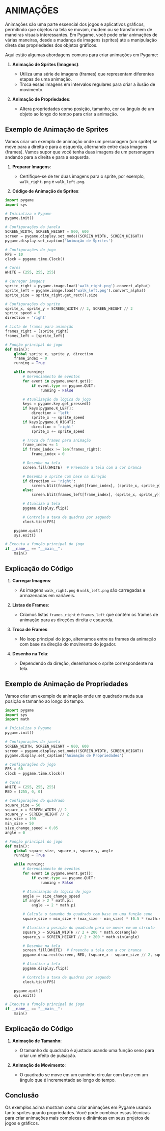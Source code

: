 # ANIMAÇÕES
Animações são uma parte essencial dos jogos e aplicativos gráficos, permitindo que objetos na tela se movam, mudem ou se transformem de maneiras visuais interessantes. Em Pygame, você pode criar animações de várias maneiras, desde a mudança de imagens (sprites) até a manipulação direta das propriedades dos objetos gráficos.

Aqui estão algumas abordagens comuns para criar animações em Pygame:

1. **Animação de Sprites (Imagens)**:
   - Utiliza uma série de imagens (frames) que representam diferentes etapas de uma animação.
   - Troca essas imagens em intervalos regulares para criar a ilusão de movimento.

2. **Animação de Propriedades**:
   - Altera propriedades como posição, tamanho, cor ou ângulo de um objeto ao longo do tempo para criar a animação.

## Exemplo de Animação de Sprites
Vamos criar um exemplo de animação onde um personagem (um sprite) se move para a direita e para a esquerda, alternando entre duas imagens (frames). Vamos supor que você tenha duas imagens de um personagem andando para a direita e para a esquerda.

1. **Preparar Imagens**:
   - Certifique-se de ter duas imagens para o sprite, por exemplo, `walk_right.png` e `walk_left.png`.

2. **Código de Animação de Sprites**:

```python
import pygame
import sys

# Inicializa o Pygame
pygame.init()

# Configurações da janela
SCREEN_WIDTH, SCREEN_HEIGHT = 800, 600
screen = pygame.display.set_mode((SCREEN_WIDTH, SCREEN_HEIGHT))
pygame.display.set_caption('Animação de Sprites')

# Configurações do jogo
FPS = 10
clock = pygame.time.Clock()

# Cores
WHITE = (255, 255, 255)

# Carregar imagens
sprite_right = pygame.image.load('walk_right.png').convert_alpha()
sprite_left = pygame.image.load('walk_left.png').convert_alpha()
sprite_size = sprite_right.get_rect().size

# Configurações do sprite
sprite_x, sprite_y = SCREEN_WIDTH // 2, SCREEN_HEIGHT // 2
sprite_speed = 5
direction = 'right'

# Lista de frames para animação
frames_right = [sprite_right]
frames_left = [sprite_left]

# Função principal do jogo
def main():
    global sprite_x, sprite_y, direction
    frame_index = 0
    running = True

    while running:
        # Gerenciamento de eventos
        for event in pygame.event.get():
            if event.type == pygame.QUIT:
                running = False

        # Atualização da lógica do jogo
        keys = pygame.key.get_pressed()
        if keys[pygame.K_LEFT]:
            direction = 'left'
            sprite_x -= sprite_speed
        if keys[pygame.K_RIGHT]:
            direction = 'right'
            sprite_x += sprite_speed

        # Troca de frames para animação
        frame_index += 1
        if frame_index >= len(frames_right):
            frame_index = 0

        # Desenho na tela
        screen.fill(WHITE)  # Preenche a tela com a cor branca

        # Desenha o sprite com base na direção
        if direction == 'right':
            screen.blit(frames_right[frame_index], (sprite_x, sprite_y))
        else:
            screen.blit(frames_left[frame_index], (sprite_x, sprite_y))

        # Atualiza a tela
        pygame.display.flip()

        # Controla a taxa de quadros por segundo
        clock.tick(FPS)

    pygame.quit()
    sys.exit()

# Executa a função principal do jogo
if __name__ == "__main__":
    main()
```

## Explicação do Código
1. **Carregar Imagens**:
   - As imagens `walk_right.png` e `walk_left.png` são carregadas e armazenadas em variáveis.

2. **Listas de Frames**:
   - Criamos listas `frames_right` e `frames_left` que contêm os frames de animação para as direções direita e esquerda.

3. **Troca de Frames**:
   - No loop principal do jogo, alternamos entre os frames da animação com base na direção do movimento do jogador.

4. **Desenho na Tela**:
   - Dependendo da direção, desenhamos o sprite correspondente na tela.

## Exemplo de Animação de Propriedades
Vamos criar um exemplo de animação onde um quadrado muda sua posição e tamanho ao longo do tempo.

```python
import pygame
import sys
import math

# Inicializa o Pygame
pygame.init()

# Configurações da janela
SCREEN_WIDTH, SCREEN_HEIGHT = 800, 600
screen = pygame.display.set_mode((SCREEN_WIDTH, SCREEN_HEIGHT))
pygame.display.set_caption('Animação de Propriedades')

# Configurações do jogo
FPS = 60
clock = pygame.time.Clock()

# Cores
WHITE = (255, 255, 255)
RED = (255, 0, 0)

# Configurações do quadrado
square_size = 50
square_x = SCREEN_WIDTH // 2
square_y = SCREEN_HEIGHT // 2
max_size = 100
min_size = 50
size_change_speed = 0.05
angle = 0

# Função principal do jogo
def main():
    global square_size, square_x, square_y, angle
    running = True

    while running:
        # Gerenciamento de eventos
        for event in pygame.event.get():
            if event.type == pygame.QUIT:
                running = False

        # Atualização da lógica do jogo
        angle += size_change_speed
        if angle > 2 * math.pi:
            angle -= 2 * math.pi

        # Calcula o tamanho do quadrado com base em uma função seno
        square_size = min_size + (max_size - min_size) * (0.5 * (math.sin(angle) + 1))

        # Atualiza a posição do quadrado para se mover em um círculo
        square_x = SCREEN_WIDTH // 2 + 200 * math.cos(angle)
        square_y = SCREEN_HEIGHT // 2 + 200 * math.sin(angle)

        # Desenho na tela
        screen.fill(WHITE)  # Preenche a tela com a cor branca
        pygame.draw.rect(screen, RED, (square_x - square_size // 2, square_y - square_size // 2, square_size, square_size))

        # Atualiza a tela
        pygame.display.flip()

        # Controla a taxa de quadros por segundo
        clock.tick(FPS)

    pygame.quit()
    sys.exit()

# Executa a função principal do jogo
if __name__ == "__main__":
    main()
```

## Explicação do Código
1. **Animação de Tamanho**:
   - O tamanho do quadrado é ajustado usando uma função seno para criar um efeito de pulsação.

2. **Animação de Movimento**:
   - O quadrado se move em um caminho circular com base em um ângulo que é incrementado ao longo do tempo.

## Conclusão
Os exemplos acima mostram como criar animações em Pygame usando tanto sprites quanto propriedades. Você pode combinar essas técnicas para criar animações mais complexas e dinâmicas em seus projetos de jogos e gráficos. 